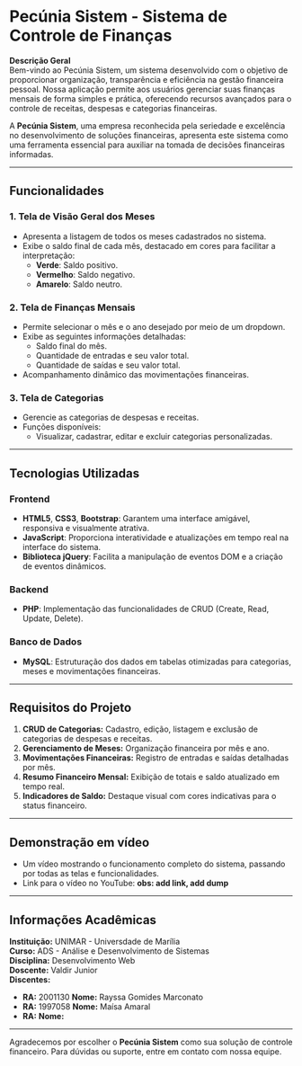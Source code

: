 # Pecúnia Sistem - Sistema de Controle de Finanças  

**Descrição Geral**  
Bem-vindo ao Pecúnia Sistem, um sistema desenvolvido com o objetivo de proporcionar organização, transparência e eficiência na gestão financeira pessoal. Nossa aplicação permite aos usuários gerenciar suas finanças mensais de forma simples e prática, oferecendo recursos avançados para o controle de receitas, despesas e categorias financeiras.  

A **Pecúnia Sistem**, uma empresa reconhecida pela seriedade e excelência no desenvolvimento de soluções financeiras, apresenta este sistema como uma ferramenta essencial para auxiliar na tomada de decisões financeiras informadas.  

---

## Funcionalidades  

### 1. **Tela de Visão Geral dos Meses**  
- Apresenta a listagem de todos os meses cadastrados no sistema.  
- Exibe o saldo final de cada mês, destacado em cores para facilitar a interpretação:  
  - **Verde**: Saldo positivo.  
  - **Vermelho**: Saldo negativo.  
  - **Amarelo**: Saldo neutro.  

### 2. **Tela de Finanças Mensais**  
- Permite selecionar o mês e o ano desejado por meio de um dropdown.  
- Exibe as seguintes informações detalhadas:  
  - Saldo final do mês.  
  - Quantidade de entradas e seu valor total.  
  - Quantidade de saídas e seu valor total.  
- Acompanhamento dinâmico das movimentações financeiras.  

### 3. **Tela de Categorias**  
- Gerencie as categorias de despesas e receitas.  
- Funções disponíveis:  
  - Visualizar, cadastrar, editar e excluir categorias personalizadas.  

---

## Tecnologias Utilizadas  

### **Frontend**  
- **HTML5**, **CSS3**, **Bootstrap**: Garantem uma interface amigável, responsiva e visualmente atrativa.  
- **JavaScript**: Proporciona interatividade e atualizações em tempo real na interface do sistema.
- **Biblioteca jQuery**: Facilita a manipulação de eventos DOM e a criação de eventos dinâmicos.

### **Backend**  
- **PHP**: Implementação das funcionalidades de CRUD (Create, Read, Update, Delete).  

### **Banco de Dados**  
- **MySQL**: Estruturação dos dados em tabelas otimizadas para categorias, meses e movimentações financeiras.  

---

## Requisitos do Projeto  
1. **CRUD de Categorias:** Cadastro, edição, listagem e exclusão de categorias de despesas e receitas.  
2. **Gerenciamento de Meses:** Organização financeira por mês e ano.  
3. **Movimentações Financeiras:** Registro de entradas e saídas detalhadas por mês.  
4. **Resumo Financeiro Mensal:** Exibição de totais e saldo atualizado em tempo real.  
5. **Indicadores de Saldo:** Destaque visual com cores indicativas para o status financeiro.  

---

## Demonstração em vídeo
- Um vídeo mostrando o funcionamento completo do sistema, passando por todas as telas e funcionalidades.  
- Link para o vídeo no YouTube: **obs: add link, add dump**
  
---
## Informações Acadêmicas
**Instituição:** UNIMAR - Universdade de Marília  
**Curso:** ADS - Análise e Desenvolvimento de Sistemas  
**Disciplina:** Desenvolvimento Web \
**Doscente:** Valdir Junior \
**Discentes:**  
- __RA:__ 2001130 __Nome:__ Rayssa Gomides Marconato  
- __RA:__ 1997058 __Nome:__ Maísa Amaral
- __RA:__ __Nome:__

---

Agradecemos por escolher o **Pecúnia Sistem** como sua solução de controle financeiro. Para dúvidas ou suporte, entre em contato com nossa equipe.

